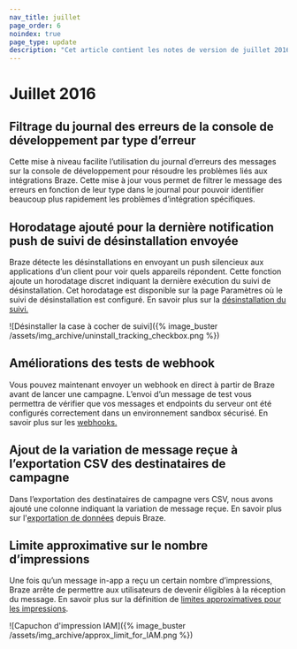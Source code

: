 ```yaml
---
nav_title: juillet
page_order: 6
noindex: true
page_type: update
description: "Cet article contient les notes de version de juillet 2016."
---
```


# Juillet 2016

## Filtrage du journal des erreurs de la console de développement par type d’erreur

Cette mise à niveau facilite l’utilisation du journal d’erreurs des messages sur la console de développement pour résoudre les problèmes liés aux intégrations Braze. Cette mise à jour vous permet de filtrer le message des erreurs en fonction de leur type dans le journal pour pouvoir identifier beaucoup plus rapidement les problèmes d’intégration spécifiques.

## Horodatage ajouté pour la dernière notification push de suivi de désinstallation envoyée

Braze détecte les désinstallations en envoyant un push silencieux aux applications d’un client pour voir quels appareils répondent. Cette fonction ajoute un horodatage discret indiquant la dernière exécution du suivi de désinstallation. Cet horodatage est disponible sur la page Paramètres où le suivi de désinstallation est configuré. En savoir plus sur la [désinstallation du suivi.]({{site.baseurl}}/user_guide/analytics/tracking/uninstall_tracking)

![Désinstaller la case à cocher de suivi]({% image_buster /assets/img_archive/uninstall_tracking_checkbox.png %})

## Améliorations des tests de webhook

Vous pouvez maintenant envoyer un webhook en direct à partir de Braze avant de lancer une campagne. L’envoi d’un message de test vous permettra de vérifier que vos messages et endpoints du serveur ont été configurés correctement dans un environnement sandbox sécurisé. En savoir plus sur les [webhooks.]({{site.baseurl}}/user_guide/message_building_by_channel/webhooks/creating_a_webhook/#creating-a-webhook)

## Ajout de la variation de message reçue à l’exportation CSV des destinataires de campagne

Dans l’exportation des destinataires de campagne vers CSV, nous avons ajouté une colonne indiquant la variation de message reçue. En savoir plus sur l'[exportation de données]({{site.baseurl}}/user_guide/data/export_braze_data/) depuis Braze.

## Limite approximative sur le nombre d’impressions

Une fois qu’un message in-app a reçu un certain nombre d’impressions, Braze arrête de permettre aux utilisateurs de devenir éligibles à la réception du message. En savoir plus sur la définition de [limites approximatives pour les impressions]({{site.baseurl}}/user_guide/engagement_tools/campaigns/testing_and_more/rate-limiting/#setting-a-max-impression-cap).

![Capuchon d'impression IAM]({% image_buster /assets/img_archive/approx_limit_for_IAM.png %})

